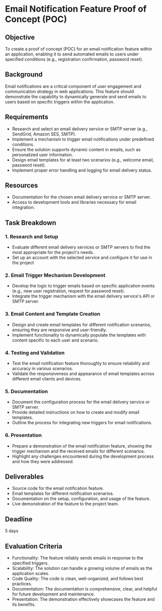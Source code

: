 # Email Notification Feature Proof of Concept (POC)

## Objective
To create a proof of concept (POC) for an email notification feature within an application, enabling it to send automated emails to users under specified conditions (e.g., registration confirmation, password reset).

## Background
Email notifications are a critical component of user engagement and communication strategy in web applications. This feature should demonstrate the capability to dynamically generate and send emails to users based on specific triggers within the application.

## Requirements
- Research and select an email delivery service or SMTP server (e.g., SendGrid, Amazon SES, SMTP).
- Implement a mechanism to trigger email notifications under predefined conditions.
- Ensure the solution supports dynamic content in emails, such as personalized user information.
- Design email templates for at least two scenarios (e.g., welcome email, password reset).
- Implement proper error handling and logging for email delivery status.

## Resources
- Documentation for the chosen email delivery service or SMTP server.
- Access to development tools and libraries necessary for email integration.

## Task Breakdown

### 1. Research and Setup
- Evaluate different email delivery services or SMTP servers to find the most appropriate for the project's needs.
- Set up an account with the selected service and configure it for use in the project

### 2. Email Trigger Mechanism Development
- Develop the logic to trigger emails based on specific application events (e.g., new user registration, request for password reset).
- Integrate the trigger mechanism with the email delivery service's API or SMTP server.

### 3. Email Content and Template Creation
- Design and create email templates for different notification scenarios, ensuring they are responsive and user-friendly.
- Implement functionality to dynamically populate the templates with content specific to each user and scenario.

### 4. Testing and Validation
- Test the email notification feature thoroughly to ensure reliability and accuracy in various scenarios.
- Validate the responsiveness and appearance of email templates across different email clients and devices.
  
### 5. Documentation
- Document the configuration process for the email delivery service or SMTP server.
- Provide detailed instructions on how to create and modify email templates.
- Outline the process for integrating new triggers for email notifications.

### 6. Presentation
- Prepare a demonstration of the email notification feature, showing the trigger mechanism and the received emails for different scenarios.
- Highlight any challenges encountered during the development process and how they were addressed.

## Deliverables
- Source code for the email notification feature.
- Email templates for different notification scenarios.
- Documentation on the setup, configuration, and usage of the feature.
- Live demonstration of the feature to the project team.

## Deadline
5 days

## Evaluation Criteria
- Functionality: The feature reliably sends emails in response to the specified triggers.
- Scalability: The solution can handle a growing volume of emails as the application scales.
- Code Quality: The code is clean, well-organized, and follows best practices.
- Documentation: The documentation is comprehensive, clear, and helpful for future development and maintenance.
- Presentation: The demonstration effectively showcases the feature and its benefits.
